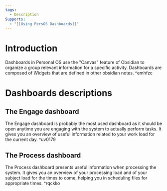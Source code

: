 ```yaml
---
tags:
  - Description
Supports:
  - "[[Using PersOS Dashboards]]"
---
```

# Introduction

Dashboards in Personal OS use the "Canvas" feature of Obsidian to organize a group relevant information for a specific activity. 
Dashboards are composed of Widgets that are defined in other obsidian notes.  ^emhfzc

# Dashboards descriptions

## The Engage dashboard

The Engage dashboard is probably the most used dashboard as it should be open anytime you are engaging with the system to actually perform tasks. It gives you an overview of useful information related to your work load for the current day.  ^uv0179
## The Process dashboard

The Process dashboard presents useful information when processing the system. It gives you an overview of your processing load and of your subject load for the times to come, helping you in scheduling files for appropriate times.  ^rqckko
